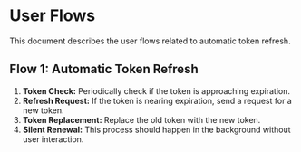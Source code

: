 # User Flows
This document describes the user flows related to automatic token refresh.

## Flow 1: Automatic Token Refresh
1. **Token Check:** Periodically check if the token is approaching expiration.
2. **Refresh Request:** If the token is nearing expiration, send a request for a new token.
3. **Token Replacement:** Replace the old token with the new token.
4. **Silent Renewal:** This process should happen in the background without user interaction.

